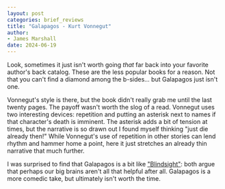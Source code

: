 ```yaml
---
layout: post
categories: brief_reviews
title: "Galapagos - Kurt Vonnegut"
author:
- James Marshall
date: 2024-06-19
---
```


Look, sometimes it just isn't worth going _that_ far back into your favorite author's back catalog. These are the less popular books for a reason. Not that you can't find a diamond among the b-sides... but Galapagos just isn't one.

Vonnegut's style is there, but the book didn't really grab me until the last twenty pages. The payoff wasn't worth the slog of a read. Vonnegut uses two interesting devices: repetition and putting an asterisk next to names if that character's death is imminent. The asterisk adds a bit of tension at times, but the narrative is so drawn out I found myself thinking "just die already then!" While Vonnegut's use of repetition in other stories can lend rhythm and hammer home a point, here it just stretches an already thin narrative that much further.

I was surprised to find that Galapagos is a bit like ["Blindsight"](../reviews/blindsight.md): both argue that perhaps our big brains aren't all that helpful after all. Galapagos is a more comedic take, but ultimately isn't worth the time.
